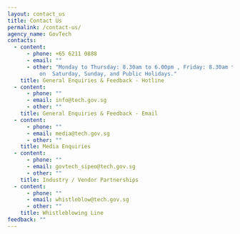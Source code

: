```yaml
---
layout: contact_us
title: Contact Us
permalink: /contact-us/
agency_name: GovTech
contacts:
  - content:
      - phone: +65 6211 0888
      - email: ""
      - other: "Monday to Thursday: 8.30am to 6.00pm , Friday: 8.30am to 5.30pm , Closed
          on  Saturday, Sunday, and Public Holidays."
    title: General Enquiries & Feedback - Hotline
  - content:
      - phone: ""
      - email: info@tech.gov.sg
      - other: ""
    title: General Enquiries & Feedback - Email
  - content:
      - phone: ""
      - email: media@tech.gov.sg
      - other: ""
    title: Media Enquiries
  - content:
      - phone: ""
      - email: govtech_sipeo@tech.gov.sg
      - other: ""
    title: Industry / Vendor Partnerships
  - content:
      - phone: ""
      - email: whistleblow@tech.gov.sg
      - other: ""
    title: Whistleblowing Line
feedback: ""
---
```

